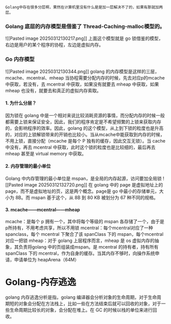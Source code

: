   	Golang中存在很多分层啊，果然在计算机里没有什么是是加一层解决不了的，如果有那就加两层。
### Golang 底层的内存模型是借鉴了 Thread-Caching-malloc模型的。
![[Pasted image 20250312130217.png]]
上面这个模型就是 go 锁借鉴的模型，右边是用户的某个程序的协程，左边是虚拟内存。
### Go 内存模型
![[Pasted image 20250312130344.png]]
golang 的内存模型是这样的三层，mcache、mcentral、mheap
当协程需要分配内存的时候，先去对应p的mcache 中获取，若没有，去 mcentral 中获取，如果没有就要去 mheap 中获取，如果 mheap 也没有，就要去和真正的虚拟内存索取。
#### 1. 为什么分层？
因为锁在 golang 中是一个相对来说比较消耗资源的事情，而分配内存的时候一般都需要上锁来保证安全，因此，我们的程序肯定是不希望频繁的上锁来获取内存的，会影响程序的效率。因此，golang 的这个模型，从上到下锁的粒度也是升高的，对应的上锁解锁带来的开销也比较小。当从mcache中能获取到内存的时候，不用上锁，直接分配（mcache 是每个 P 独有的缓存，因此交互无锁）。当 cache 中没有，再去 mcentral 中获取，此时这个锁的粒度也是比较细的，最后再去 mheap 甚至是 virtual memory 中获取。
#### 2. 内存管理的最小单位
Golang 中内存管理的最小单位是 mspan，是全局的内存起源，访问要加全局锁
![[Pasted image 20250312132720.png]]
在 golang 中的 page 是虚拟地址上的 page，而不是虚拟地址的页，这是两个概念。page是 go 中最小的存储单元，大小为 8B。而 mspan 基于这个，从 8B 到 80 KB 被划分为 67 种不同的规格。
#### 3. mcache——mcentral——mheap
mcache：是每个 p 拥有一个，其中将每个等级的 mspan 各存储了一个，由于是 p所持有，不用考虑共享，所以不用锁
mcentral：每个mcentral对应了一种spanclass，每个 mcentral 下聚合了该 spanClass 下的 mspan，每个mcentral对应一把锁
mheap：对于 golang 上层程序而言，mheap 是 os 虚拟内存的抽象，其负责将golang 中的页组装成mspan。是 mcentral 的持有者，持有所有 spanClass 下的 mcentral，作为自身的缓存。当其内存不够时，向操作系统申请，申请单位为 heapArena（64M）
# Golang-内存逃逸
golang 内存逃逸分析是指，golang 编译器会分析对象的生命周期，对于生命周期短的对象会分配在方法栈上，比如一些在方法结束后就可以回收的对象，对于一些生命周期比较长的对象，会分配在堆上。在 GC 的时候以栈的单位来进行回收。